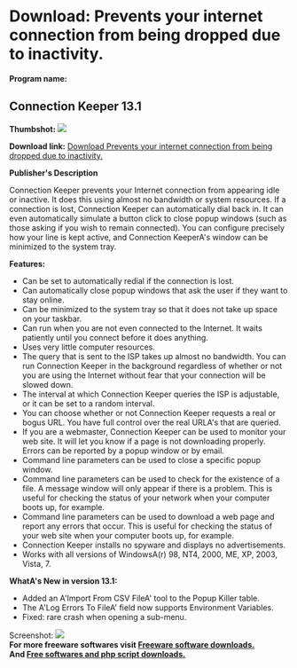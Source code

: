 # Download: Prevents your internet connection from being dropped due to inactivity.

**Program name:**

## Connection Keeper 13.1

  
**Thumbshot:** ![](http://www.freewarefiles.com/screenshot/connectkeeper_md.jpg)   
  
**Download link:** [Download Prevents your internet connection from being dropped due to inactivity.](http://freesoftwares.boysofts.com/Connection-Keeper_program_9575.html)  
  


**Publisher's Description**  
  


Connection Keeper prevents your Internet connection from appearing idle or inactive. It does this using almost no bandwidth or system resources. If a connection is lost, Connection Keeper can automatically dial back in. It can even automatically simulate a button click to close popup windows (such as those asking if you wish to remain connected). You can configure precisely how your line is kept active, and Connection KeeperA's window can be minimized to the system tray. 

**Features:**

  * Can be set to automatically redial if the connection is lost. 
  * Can automatically close popup windows that ask the user if they want to stay online. 
  * Can be minimized to the system tray so that it does not take up space on your taskbar. 
  * Can run when you are not even connected to the Internet. It waits patiently until you connect before it does anything. 
  * Uses very little computer resources. 
  * The query that is sent to the ISP takes up almost no bandwidth. You can run Connection Keeper in the background regardless of whether or not you are using the Internet without fear that your connection will be slowed down. 
  * The interval at which Connection Keeper queries the ISP is adjustable, or it can be set to a random interval. 
  * You can choose whether or not Connection Keeper requests a real or bogus URL. You have full control over the real URLA's that are queried. 
  * If you are a webmaster, Connection Keeper can be used to monitor your web site. It will let you know if a page is not downloading properly. Errors can be reported by a popup window or by email. 
  * Command line parameters can be used to close a specific popup window. 
  * Command line parameters can be used to check for the existence of a file. A message window will only appear if there is a problem. This is useful for checking the status of your network when your computer boots up, for example. 
  * Command line parameters can be used to download a web page and report any errors that occur. This is useful for checking the status of your web site when your computer boots up, for example. 
  * Connection Keeper installs no spyware and displays no advertisements. 
  * Works with all versions of WindowsA(r) 98, NT4, 2000, ME, XP, 2003, Vista, 7. 

**WhatA's New in version 13.1:**

  * Added an A'Import From CSV FileA' tool to the Popup Killer table. 
  * The A'Log Errors To FileA' field now supports Environment Variables. 
  * Fixed: rare crash when opening a sub-menu. 

  
  
Screenshot: ![](http://www.freewarefiles.com/screenshot/connectkeeper.jpg)   
**For more freeware softwares visit [Freeware software downloads.](http://freesoftwares.boysofts.com/)**   
**And [Free softwares and php script downloads.](http://www.boysofts.com/)**
